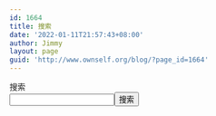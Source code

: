 ```yaml
---
id: 1664
title: 搜索
date: '2022-01-11T21:57:43+08:00'
author: Jimmy
layout: page
guid: 'http://www.ownself.org/blog/?page_id=1664'
---
```


<form action="http://www.ownself.org/blog/" class="wp-block-search__button-outside wp-block-search__text-button wp-block-search" method="get" role="search"><label class="wp-block-search__label" for="wp-block-search__input-1">搜索</label><div class="wp-block-search__inside-wrapper "><input class="wp-block-search__input" id="wp-block-search__input-1" name="s" placeholder="" required="" type="search" value=""></input><button aria-label="搜索" class="wp-block-search__button wp-element-button" type="submit">搜索</button></div></form>